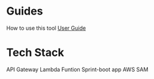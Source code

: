 # Guides
How to use this tool
[User Guide](https://docs.google.com/document/d/1taeYlaZ4k3es3rfjCRHmHmiFYuDnzhGP107wigbE2P4/edit?usp=sharing/)

# Tech Stack
API Gateway
Lambda Funtion 
Sprint-boot app
AWS SAM
